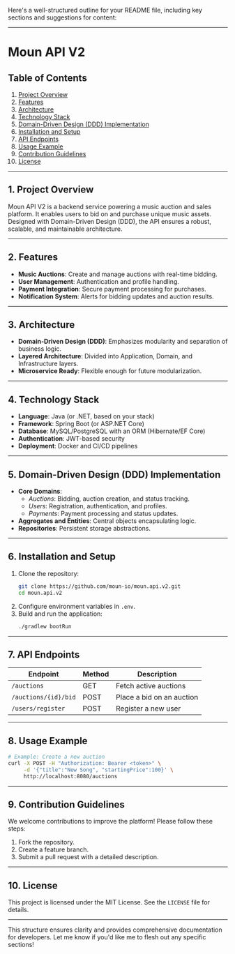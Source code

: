 Here's a well-structured outline for your README file, including key sections and suggestions for content:

---

# Moun API V2

## Table of Contents
1. [Project Overview](#1.-project-overview)  
2. [Features](#features)  
3. [Architecture](#architecture)  
4. [Technology Stack](#4.-technology-stack)  
5. [Domain-Driven Design (DDD) Implementation](#domain-driven-design-ddd-implementation)  
6. [Installation and Setup](#installation-and-setup)  
7. [API Endpoints](#api-endpoints)  
8. [Usage Example](#usage-example)  
9. [Contribution Guidelines](#contribution-guidelines)  
10. [License](#license)

---

## 1. Project Overview
Moun API V2 is a backend service powering a music auction and sales platform. It enables users to bid on and purchase unique music assets. Designed with Domain-Driven Design (DDD), the API ensures a robust, scalable, and maintainable architecture.

---

## 2. Features
- **Music Auctions**: Create and manage auctions with real-time bidding.  
- **User Management**: Authentication and profile handling.  
- **Payment Integration**: Secure payment processing for purchases.  
- **Notification System**: Alerts for bidding updates and auction results.  

---

## 3. Architecture
- **Domain-Driven Design (DDD)**: Emphasizes modularity and separation of business logic.  
- **Layered Architecture**: Divided into Application, Domain, and Infrastructure layers.  
- **Microservice Ready**: Flexible enough for future modularization.  

---

## 4. Technology Stack
- **Language**: Java (or .NET, based on your stack)  
- **Framework**: Spring Boot (or ASP.NET Core)  
- **Database**: MySQL/PostgreSQL with an ORM (Hibernate/EF Core)  
- **Authentication**: JWT-based security  
- **Deployment**: Docker and CI/CD pipelines  

---

## 5. Domain-Driven Design (DDD) Implementation
- **Core Domains**:
  - *Auctions*: Bidding, auction creation, and status tracking.  
  - *Users*: Registration, authentication, and profiles.  
  - *Payments*: Payment processing and status updates.  
- **Aggregates and Entities**: Central objects encapsulating logic.  
- **Repositories**: Persistent storage abstractions.  

---

## 6. Installation and Setup
1. Clone the repository:  
   ```bash
   git clone https://github.com/moun-io/moun.api.v2.git
   cd moun.api.v2
   ```  
2. Configure environment variables in `.env`.  
3. Build and run the application:  
   ```bash
   ./gradlew bootRun
   ```  

---

## 7. API Endpoints
| Endpoint             | Method | Description                |  
|----------------------|--------|----------------------------|  
| `/auctions`          | GET    | Fetch active auctions      |  
| `/auctions/{id}/bid` | POST   | Place a bid on an auction  |  
| `/users/register`    | POST   | Register a new user        |  

---

## 8. Usage Example
```bash
# Example: Create a new auction
curl -X POST -H "Authorization: Bearer <token>" \
     -d '{"title":"New Song", "startingPrice":100}' \
     http://localhost:8080/auctions
```

---

## 9. Contribution Guidelines
We welcome contributions to improve the platform! Please follow these steps:  
1. Fork the repository.  
2. Create a feature branch.  
3. Submit a pull request with a detailed description.  

---

## 10. License
This project is licensed under the MIT License. See the `LICENSE` file for details.

---

This structure ensures clarity and provides comprehensive documentation for developers. Let me know if you'd like me to flesh out any specific sections!
